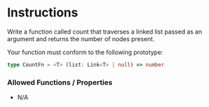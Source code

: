 # Instructions

Write a function called count that traverses a linked list passed as an argument and returns the number of nodes
present.

Your function must conform to the following prototype:

```typescript
type CountFn = <T> (list: Link<T> | null) => number
```

### Allowed Functions / Properties

- N/A
